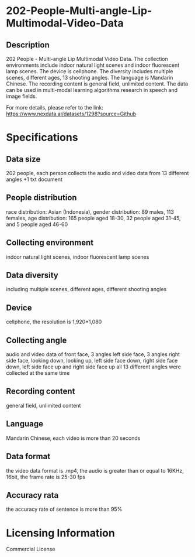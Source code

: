 # 202-People-Multi-angle-Lip-Multimodal-Video-Data

## Description
202 People - Multi-angle Lip Multimodal Video Data. The collection environments include indoor natural light scenes and indoor fluorescent lamp scenes. The device is cellphone. The diversity includes multiple scenes, different ages, 13 shooting angles. The language is Mandarin Chinese. The recording content is general field, unlimited content. The data can be used in multi-modal learning algorithms research in speech and image fields.

For more details, please refer to the link: https://www.nexdata.ai/datasets/1298?source=Github


# Specifications
## Data size
202 people, each person collects the audio and video data from 13 different angles +1 txt document
## People distribution
race distribution: Asian (Indonesia), gender distribution: 89 males, 113 females, age distribution: 165 people aged 18-30, 32 people aged 31-45, and 5 people aged 46-60
## Collecting environment
indoor natural light scenes, indoor fluorescent lamp scenes
## Data diversity
including multiple scenes, different ages, different shooting angles
## Device
cellphone, the resolution is 1,920*1,080
## Collecting angle
audio and video data of front face, 3 angles left side face, 3 angles right side face, looking down, looking up, left side face down, right side face down, left side face up and right side face up all 13 different angles were collected at the same time
## Recording content
general field, unlimited content
## Language
Mandarin Chinese, each video is more than 20 seconds
## Data format
the video data format is .mp4, the audio is greater than or equal to 16KHz, 16bit, the frame rate is 25-30 fps
## Accuracy rata
the accuracy rate of sentence is more than 95%

# Licensing Information
Commercial License
